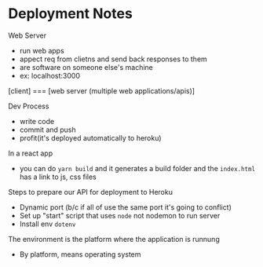 # Deployment Notes

Web Server
- run web apps
- appect req from clietns and send back responses to them
- are software on someone else's machine
- ex: localhost:3000


[client] === [web server (multiple web applications/apis)]

Dev Process
- write code
- commit and push
- profit(it's deployed automatically to heroku)

In a react app
- you can do `yarn build` and it generates a build folder and the `index.html` has a link to js, css files 


Steps to prepare our API for deployment to Heroku
- Dynamic port (b/c if all of use the same port it's going to conflict)
- Set up "start" script that uses `node` not nodemon to run server
- Install env `dotenv`


The environment is the platform where the application is runnung
- By platform, means operating system